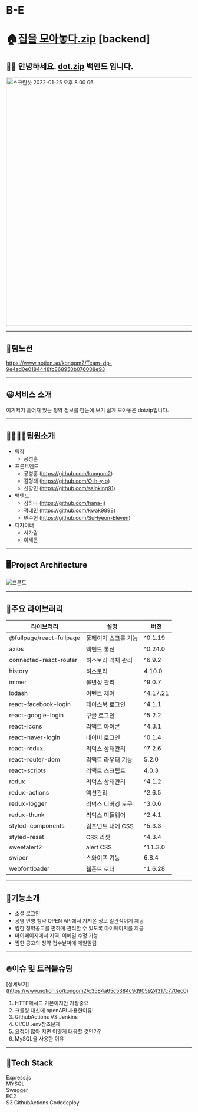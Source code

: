 # B-E

# 🏠[집을 모아놓다.zip](https://www.dotzip.today) [backend]

## 🙋‍♀️ 안녕하세요. [dot.zip](https://www.kkuljohab.com/) 백엔드 입니다.

<img width="673" alt="스크린샷 2022-01-25 오후 8 00 06" src="https://user-images.githubusercontent.com/80023108/150964817-baf6912d-46f3-4f66-a4c2-b596945846cc.png">

---

## 🐥팀노션

https://www.notion.so/kongom2/Team-zip-9e4ad0e0184448fc868950b076008e93

---

## 😀서비스 소개

여기저기 흩어져 있는 청약 정보를 한눈에 보기 쉽게 모아놓은 dotzip입니다.

---

## 👨‍👩‍👧‍👧팀원소개

- 팀장
  - 공성훈
- 프론트엔드
  - 공성훈 (https://github.com/kongom2)
  - 김형래 (https://github.com/O-h-y-o)
  - 신항민 (https://github.com/ssinking91)
- 백엔드
  - 정하나 (https://github.com/hana-j)
  - 곽태민 (https://github.com/kwak9898)
  - 민수현 (https://github.com/SuHyeon-Eleven)
- 디자이너
  - 서가람
  - 이세은

---

## 🖥Project Architecture

![프론트](https://www.notion.so/kongom2/ec96a38d64e94c459b18cabd6c960501#3e145bf7536c42409368de9187eb327eg)

---

## 📕주요 라이브러리

| 라이브러리	| 설명| 	버전|
| ------------- | -------------------------- | ------ |
| @fullpage/react-fullpage | 	풀페이지 스크롤 기능	| ^0.1.19| 
| axios	| 백엔드 통신| 	^0.24.0| 
| connected-react-router| 	히스토리 객체 관리	|^6.9.2| 
| history	| 히스토리| 	4.10.0| 
| immer	| 불변성 관리| 	^9.0.7| 
| lodash	| 이벤트 제어| 	^4.17.21| 
| react-facebook-login| 	페이스북 로그인| 	^4.1.1| 
| react-google-login| 	구글 로그인| 	^5.2.2| 
| react-icons| 	리액트 아이콘| 	^4.3.1| 
| react-naver-login| 	네이버 로그인| 	^0.1.4| 
| react-redux	| 리덕스 상태관리| 	^7.2.6| 
| react-router-dom| 	리액트 라우터 기능| 	5.2.0| 
| react-scripts	| 리액트 스크립트| 	4.0.3| 
| redux	| 리덕스 상태관리	| ^4.1.2| 
| redux-actions| 	액션관리| 	^2.6.5| 
| redux-logger| 	리덕스 디버깅 도구	| ^3.0.6| 
| redux-thunk	| 리덕스 미들웨어	| ^2.4.1| 
| styled-components| 	컴포넌트 내에 CSS	| ^5.3.3| 
| styled-reset	| CSS 리셋	| ^4.3.4| 
| sweetalert2	| alert CSS	| ^11.3.0| 
| swiper	| 스와이프 기능	| 6.8.4| 
| webfontloader| 	웹폰트 로더| 	^1.6.28| 

---

## 🌠기능소개

- 소셜 로그인
- 공영 민영 청약 OPEN API에서 가져온 정보 일관적이게 제공
- 찜한 청약공고를 편하게 관리할 수 있도록 마이페이지를 제공
- 마이페이지에서 지역, 이메일 수정 가능
- 찜한 공고의 청약 접수날짜에 메일알림

---

## 🔥이슈 및 트러블슈팅
[상세보기] (https://www.notion.so/kongom2/c3584a65c5384c9d905924317c770ec0)
1. HTTP메서드 기본이지만 가장중요
2. 크롤링 대신에 openAPI 사용한이유!
3. GithubActions VS Jenkins
4. CI/CD .env참조문제
5. 요청이 많아 지면 어떻게 대응할 것인가?
6. MySQL을 사용한 이유

---

## 📌Tech Stack

Express.js  
MYSQL  
Swagger  
EC2  
S3
GithubActions
Codedeploy
